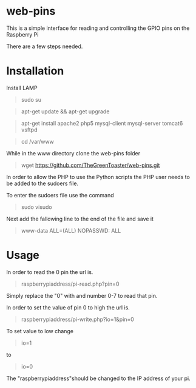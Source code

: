 web-pins
========

This is a simple interface for reading and controlling the GPIO pins on the Raspberry Pi

There are a few steps needed.

Installation
============

Install LAMP

>sudo su

>apt-get update && apt-get upgrade

>apt-get install apache2 php5 mysql-client mysql-server tomcat6 vsftpd

>cd /var/www

While in the www directory clone the web-pins folder

>wget https://github.com/TheGreenToaster/web-pins.git

In order to allow the PHP to use the Python scripts the PHP user needs to be added to the sudoers file.

To enter the sudoers file use the command

>sudo visudo

Next add the fallowing line to the end of the file and save it

>www-data ALL=(ALL) NOPASSWD: ALL

Usage
=====

In order to read the 0 pin the url is.

>raspberrypiaddress/pi-read.php?pin=0

Simply replace the "0" with and number 0-7 to read that pin.


In order to set the value of pin 0 to high the url is.

>raspberrypiaddress/pi-write.php?io=1&pin=0

To set value to low change 

>io=1

to

>io=0

The "raspberrypiaddress"should be changed to the IP address of your pi.

